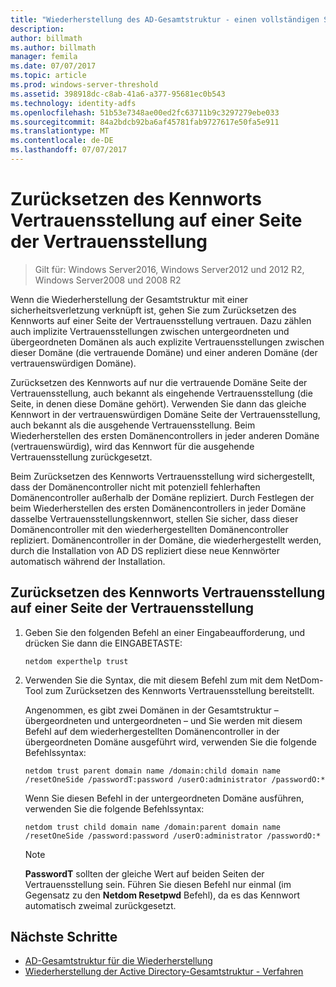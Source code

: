 ```yaml
---
title: "Wiederherstellung des AD-Gesamtstruktur - einen vollständigen Server sichern"
description: 
author: billmath
ms.author: billmath
manager: femila
ms.date: 07/07/2017
ms.topic: article
ms.prod: windows-server-threshold
ms.assetid: 398918dc-c8ab-41a6-a377-95681ec0b543
ms.technology: identity-adfs
ms.openlocfilehash: 51b53e7348ae00ed2fc63711b9c3297279ebe033
ms.sourcegitcommit: 84a2bdcb92ba6af45781fab9727617e50fa5e911
ms.translationtype: MT
ms.contentlocale: de-DE
ms.lasthandoff: 07/07/2017
---
```

# <a name="resetting-a-trust-password-on-one-side-of-the-trust"></a>Zurücksetzen des Kennworts Vertrauensstellung auf einer Seite der Vertrauensstellung  

>Gilt für: Windows Server2016, Windows Server2012 und 2012 R2, Windows Server2008 und 2008 R2

 Wenn die Wiederherstellung der Gesamtstruktur mit einer sicherheitsverletzung verknüpft ist, gehen Sie zum Zurücksetzen des Kennworts auf einer Seite der Vertrauensstellung vertrauen. Dazu zählen auch implizite Vertrauensstellungen zwischen untergeordneten und übergeordneten Domänen als auch explizite Vertrauensstellungen zwischen dieser Domäne (die vertrauende Domäne) und einer anderen Domäne (der vertrauenswürdigen Domäne).  
  
 Zurücksetzen des Kennworts auf nur die vertrauende Domäne Seite der Vertrauensstellung, auch bekannt als eingehende Vertrauensstellung (die Seite, in denen diese Domäne gehört). Verwenden Sie dann das gleiche Kennwort in der vertrauenswürdigen Domäne Seite der Vertrauensstellung, auch bekannt als die ausgehende Vertrauensstellung. Beim Wiederherstellen des ersten Domänencontrollers in jeder anderen Domäne (vertrauenswürdig), wird das Kennwort für die ausgehende Vertrauensstellung zurückgesetzt.  
  
 Beim Zurücksetzen des Kennworts Vertrauensstellung wird sichergestellt, dass der Domänencontroller nicht mit potenziell fehlerhaften Domänencontroller außerhalb der Domäne repliziert. Durch Festlegen der beim Wiederherstellen des ersten Domänencontrollers in jeder Domäne dasselbe Vertrauensstellungskennwort, stellen Sie sicher, dass dieser Domänencontroller mit den wiederhergestellten Domänencontroller repliziert. Domänencontroller in der Domäne, die wiederhergestellt werden, durch die Installation von AD DS repliziert diese neue Kennwörter automatisch während der Installation.  
  
## <a name="to-reset-a-trust-password-on-one-side-of-the-trust"></a>Zurücksetzen des Kennworts Vertrauensstellung auf einer Seite der Vertrauensstellung  
  
1.  Geben Sie den folgenden Befehl an einer Eingabeaufforderung, und drücken Sie dann die EINGABETASTE:  
  
    ```  
    netdom experthelp trust  
    ```  
  
2.  Verwenden Sie die Syntax, die mit diesem Befehl zum mit dem NetDom-Tool zum Zurücksetzen des Kennworts Vertrauensstellung bereitstellt.  
  
     Angenommen, es gibt zwei Domänen in der Gesamtstruktur – übergeordneten und untergeordneten – und Sie werden mit diesem Befehl auf dem wiederhergestellten Domänencontroller in der übergeordneten Domäne ausgeführt wird, verwenden Sie die folgende Befehlssyntax:  
  
    ```  
    netdom trust parent domain name /domain:child domain name /resetOneSide /passwordT:password /userO:administrator /passwordO:*  
    ```  
  
     Wenn Sie diesen Befehl in der untergeordneten Domäne ausführen, verwenden Sie die folgende Befehlssyntax:  
  
    ```  
    netdom trust child domain name /domain:parent domain name /resetOneSide /password:password /userO:administrator /passwordO:*  
    ```  
  
    > [!NOTE]
    >  **PasswordT** sollten der gleiche Wert auf beiden Seiten der Vertrauensstellung sein. Führen Sie diesen Befehl nur einmal (im Gegensatz zu den **Netdom Resetpwd** Befehl), da es das Kennwort automatisch zweimal zurückgesetzt.  
  
## <a name="next-steps"></a>Nächste Schritte

- [AD-Gesamtstruktur für die Wiederherstellung](AD-Forest-Recovery-Guide.md)
- [Wiederherstellung der Active Directory-Gesamtstruktur - Verfahren](AD-Forest-Recovery-Procedures.md)
